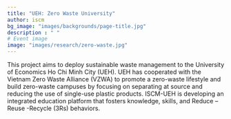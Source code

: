 ```yaml
---
title: "UEH: Zero Waste University"
author: iscm
bg_image: "images/backgrounds/page-title.jpg"
description : " "
# Event image
image: "images/research/zero-waste.jpg"
---
```


This project aims to deploy sustainable waste management to the University of Economics Ho Chi Minh City (UEH). UEH has cooperated with the Vietnam Zero Waste Alliance (VZWA) to promote a zero-waste lifestyle and build zero-waste campuses by focusing on separating at source and reducing the use of single-use plastic products. ISCM-UEH is developing an integrated education platform that fosters knowledge, skills, and Reduce – Reuse -Recycle (3Rs) behaviors. 